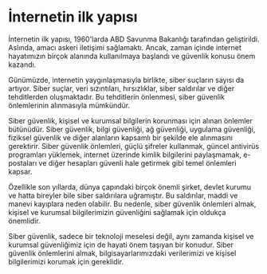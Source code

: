 # İnternetin ilk yapısı

İnternetin ilk yapısı, 1960'larda ABD Savunma Bakanlığı tarafından geliştirildi. Aslında, amacı askeri iletişimi sağlamaktı. Ancak, zaman içinde internet hayatımızın birçok alanında kullanılmaya başlandı ve güvenlik konusu önem kazandı.

Günümüzde, internetin yaygınlaşmasıyla birlikte, siber suçların sayısı da artıyor. Siber suçlar, veri sızıntıları, hırsızlıklar, siber saldırılar ve diğer tehditlerden oluşmaktadır. Bu tehditlerin önlenmesi, siber güvenlik önlemlerinin alınmasıyla mümkündür.

Siber güvenlik, kişisel ve kurumsal bilgilerin korunması için alınan önlemler bütünüdür. Siber güvenlik, bilgi güvenliği, ağ güvenliği, uygulama güvenliği, fiziksel güvenlik ve diğer alanların kapsamlı bir şekilde ele alınmasını gerektirir. Siber güvenlik önlemleri, güçlü şifreler kullanmak, güncel antivirüs programları yüklemek, internet üzerinde kimlik bilgilerini paylaşmamak, e-postaları ve diğer hesapları güvenli hale getirmek gibi temel önlemleri kapsar.

Özellikle son yıllarda, dünya çapındaki birçok önemli şirket, devlet kurumu ve hatta bireyler bile siber saldırılara uğramıştır. Bu saldırılar, maddi ve manevi kayıplara neden olabilir. Bu nedenle, siber güvenlik önlemleri almak, kişisel ve kurumsal bilgilerimizin güvenliğini sağlamak için oldukça önemlidir.

Siber güvenlik, sadece bir teknoloji meselesi değil, aynı zamanda kişisel ve kurumsal güvenliğimiz için de hayati önem taşıyan bir konudur. Siber güvenlik önlemlerini almak, bilgisayarlarımızdaki verilerimizi ve kişisel bilgilerimizi korumak için gereklidir.
